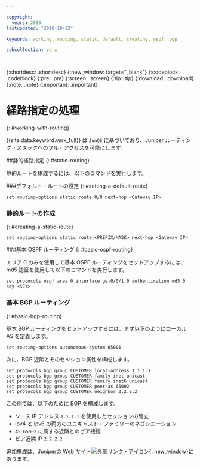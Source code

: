 ```yaml
---

copyright:
  years: 2018
lastupdated: "2018-10-22"

keywords: working, routing, static, default, creating, ospf, bgp

subcollection: vsrx

---
```


{:shortdesc: .shortdesc}
{:new_window: target="_blank"}
{:codeblock: .codeblock}
{:pre: .pre}
{:screen: .screen}
{:tip: .tip}
{:download: .download}
{:note: .note}
{:important: .important}

# 経路指定の処理
{: #working-with-routing}

{{site.data.keyword.vsrx_full}} は `JunOS` に基づいており、Juniper ルーティング・スタックへのフル・アクセスを可能にします。

##静的経路指定
{: #static-routing}

静的ルートを構成するには、以下のコマンドを実行します。

###デフォルト・ルートの設定
{: #setting-a-default-route}

```
set routing-options static route 0/0 next-hop <Gateway IP>
```

### 静的ルートの作成
{: #creating-a-static-route}
```
set routing-options static route <PREFIX/MASK> next-hop <Gateway IP>
```  

###基本 OSPF ルーティング
{: #basic-ospf-routing}

エリア 0 のみを使用して基本 OSPF ルーティングをセットアップするには、md5 認証を使用して以下のコマンドを実行します。

```
set protocols ospf area 0 interface ge-0/0/1.0 authentication md5 0 key <KEY>
```

### 基本 BGP ルーティング
{: #basic-bgp-routing}

基本 BGP ルーティングをセットアップするには、まず以下のようにローカル AS を定義します。

```
set routing-options autonomous-system 65001
```

次に、BGP 近隣とそのセッション属性を構成します。

```
set protocols bgp group CUSTOMER local-address 1.1.1.1
set protocols bgp group CUSTOMER family inet unicast
set protocols bgp group CUSTOMER family inet6 unicast
set protocols bgp group CUSTOMER peer-as 65002
set protocols bgp group CUSTOMER neighbor 2.2.2.2
```

この例では、以下のために BGP を構成します。

* ソース IP アドレス `1.1.1.1` を使用したセッションの確立
* ipv4 と ipv6 の両方のユニキャスト・ファミリーのネゴシエーション
* `AS 65002` に属する近隣とのピア接続
* ピア近隣 IP `2.2.2.2`

追加構成は、[Juniperの Web サイト![外部リンク・アイコン](../../icons/launch-glyph.svg "外部リンク・アイコン")](https://www.juniper.net/documentation/en_US/junos11.4/information-products/topic-collections/config-guide-routing/config-guide-routing.pdf){: new_window}にあります。
